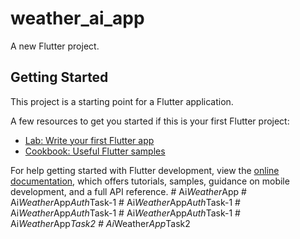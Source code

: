 # weather_ai_app

A new Flutter project.

## Getting Started

This project is a starting point for a Flutter application.

A few resources to get you started if this is your first Flutter project:

- [Lab: Write your first Flutter app](https://docs.flutter.dev/get-started/codelab)
- [Cookbook: Useful Flutter samples](https://docs.flutter.dev/cookbook)

For help getting started with Flutter development, view the
[online documentation](https://docs.flutter.dev/), which offers tutorials,
samples, guidance on mobile development, and a full API reference.
#   A i _ W e a t h e r _ A p p  
 #   A i _ W e a t h e r _ A p p _ A u t h _ T a s k - 1  
 #   A i _ W e a t h e r _ A p p _ A u t h _ T a s k - 1  
 #   A i _ W e a t h e r _ A p p _ A u t h _ T a s k - 1  
 #   A i _ W e a t h e r _ A p p _ A u t h _ T a s k - 1  
 #   A i _ W e a t h e r _ A p p _ T a s k 2  
 #   A i _ W e a t h e r _ A p p _ T a s k 2  
 